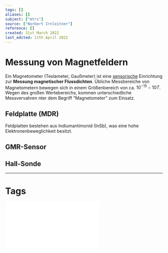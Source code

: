 ```yaml
---
tags: []
aliases: []
subject: ["mtrs"]
source: ["Norbert Irnleitner"]
reference: []
created: 31st March 2022
last_edited: 11th April 2022
---
```


# Messung von Magnetfeldern
Ein Magnetometer (Teslameter, Gaußmeter) ist eine [sensorische](Sensorik.md) Einrichtung zur **Messung magnetischer Flussdichten**. Übliche Messbereiche von Magnetometern bewegen sich in einem Größenbereich von ca. $10^{-15}-10T$. Wegen des großen Wertebereichs, kommen unterschiedliche Messvervahren nter dem Begriff “Magnetometer” zum Einsatz.
## Feldplatte (MDR)
Feldplatten bestehen aus Indiumantimonid (InSb), was eine hohe Elektronenbeweglichkeit besitzt.
## GMR-Sensor
## Hall-Sonde
---
# Tags
![MTRS23_02a_Sensorik](mess-technik/assets/MTRS23_02a_Sensorik.pdf)